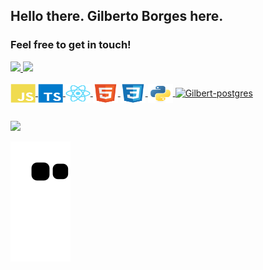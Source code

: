 ## Hello there. Gilberto Borges here.
### Feel free to get in touch!

 <div>
  <a href="https://github.com/GBorges-ncode">
  <img height="180em" src="https://github-readme-stats.vercel.app/api?username=GBorges-ncode&show_icons=true&theme=dracula&include_all_commits=true&count_private=true"/>
  <img height="180em" src="https://github-readme-stats.vercel.app/api/top-langs/?username=GBorges-ncode&layout=compact&langs_count=7&theme=dracula"/>
</div>
<div style="display: inline_block"><br>
  <img align="center" alt="Gilbert-Js" height="30" width="40" src="https://raw.githubusercontent.com/devicons/devicon/master/icons/javascript/javascript-plain.svg">
  <img align="center" alt="Gilbert-Ts" height="30" width="40" src="https://raw.githubusercontent.com/devicons/devicon/master/icons/typescript/typescript-plain.svg">
  <img align="center" alt="Gilbert-React" height="30" width="40" src="https://raw.githubusercontent.com/devicons/devicon/master/icons/react/react-original.svg">
  <img align="center" alt="Gilbert-HTML" height="30" width="40" src="https://raw.githubusercontent.com/devicons/devicon/master/icons/html5/html5-original.svg">
  <img align="center" alt="Gilbert-CSS" height="30" width="40" src="https://raw.githubusercontent.com/devicons/devicon/master/icons/css3/css3-original.svg">
  <img align="center" alt="Gilbert-Node" height="30" width="40" src="https://raw.githubusercontent.com/devicons/devicon/master/icons/python/python-original.svg">
  <img align="center" alt="Gilbert-postgres" height="30" width="40" src="https://img.shields.io/badge/PostgreSQL-316192?style=for-the-badge&logo=postgresql&logoColor=white">
 </div>
  
  ##
 
<div> 
 
  <a href="https://www.linkedin.com/gilbertoborgesdev" target="_blank"><img src="https://img.shields.io/badge/-LinkedIn-%230077B5?style=for-the-badge&logo=linkedin&logoColor=white" target="_blank"></a> 
 
  ![Snake animation](https://github.com/rafaballerini/rafaballerini/blob/output/github-contribution-grid-snake.svg)
 
</div>
